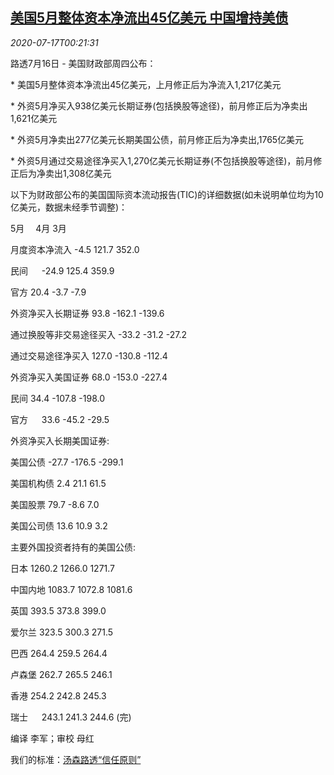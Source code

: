 <!--1594947314000-->
[美国5月整体资本净流出45亿美元 中国增持美债](https://cn.reuters.com/article/usa-capital-outflow-0716-thur-idCNKCS24I01A)
------

<div><i>2020-07-17T00:21:31</i></div><div class="StandardArticleBody_body"><p>路透7月16日 - 美国财政部周四公布： </p><p>* 美国5月整体资本净流出45亿美元，上月修正后为净流入1,217亿美元 </p><p>* 外资5月净买入938亿美元长期证券(包括换股等途径)，前月修正后为净卖出1,621亿美元 </p><p>* 外资5月净卖出277亿美元长期美国公债，前月修正后为净卖出,1765亿美元 </p><p>* 外资5月通过交易途径净买入1,270亿美元长期证券(不包括换股等途径)，前月修正后为净卖出1,308亿美元 </p><p>以下为财政部公布的美国国际资本流动报告(TIC)的详细数据(如未说明单位均为10亿美元，数据未经季节调整)： </p><p>5月　     4月       3月     </p><p>月度资本净流入                 -4.5     121.7     352.0   </p><p>民间                   　    -24.9     125.4     359.9   </p><p>官方                          20.4      -3.7      -7.9   </p><p>外资净买入长期证券             93.8    -162.1    -139.6   </p><p>通过换股等非交易途径买入      -33.2     -31.2     -27.2   </p><p>通过交易途径净买入            127.0    -130.8    -112.4   </p><p>外资净买入美国证券             68.0    -153.0    -227.4   </p><p>民间                           34.4    -107.8    -198.0   </p><p>官方                      　   33.6     -45.2     -29.5 </p><p>外资净买入长期美国证券:  </p><p>美国公债                     -27.7    -176.5    -299.1   </p><p>美国机构债                     2.4      21.1      61.5   </p><p>美国股票                      79.7      -8.6       7.0   </p><p>美国公司债                    13.6      10.9       3.2   </p><p>主要外国投资者持有的美国公债: </p><p>日本                         1260.2    1266.0    1271.7  </p><p>中国内地                     1083.7    1072.8    1081.6   </p><p>英国                          393.5     373.8     399.0   </p><p>爱尔兰                        323.5     300.3     271.5 </p><p>巴西                          264.4     259.5     264.4  </p><p>卢森堡                        262.7     265.5     246.1   </p><p>香港                          254.2     242.8     245.3   </p><p>瑞士                     　   243.1     241.3     244.6  (完) </p><div class="Attribution_container"><div class="Attribution_attribution"><p class="Attribution_content">编译 李军；审校 母红 </p></div></div><div class="StandardArticleBody_trustBadgeContainer"><span class="StandardArticleBody_trustBadgeTitle">我们的标准：</span><span class="trustBadgeUrl"><a href="https://www.thomsonreuters.cn/content/dam/openweb/documents/pdf/china/brochures/about-us-1.pdf">汤森路透“信任原则”</a></span></div></div>
